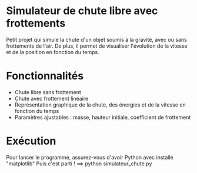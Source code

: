 # Simulateur de chute libre avec frottements

Petit projet qui simule la chute d'un objet soumis à la gravité, avec ou sans frottements de l'air. De plus, il permet de visualiser l'évolution de la vitesse et de la position en fonction du temps.

# Fonctionnalités

- Chute libre sans frottement
- Chute avec frottement linéaire
- Représentation graphique de la chute, des énergies et de la vitesse en fonction du temps 
- Paramètres ajustables : masse, hauteur initiale, coefficient de frottement

# Exécution

Pour lancer le programme, assurez-vous d'avoir Python avec installé "matplotlib"
Puis c'est parti ! 
==> python simulateur_chute.py
